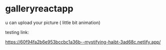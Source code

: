 # galleryreactapp
u can upload your picture ( little bit animation)



testing link:


https://60f94fa2b6e953bccbc1a36b--mystifying-haibt-3ad68c.netlify.app/
